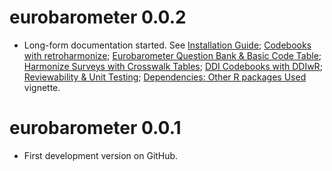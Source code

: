# eurobarometer 0.0.2

* Long-form documentation started. See [Installation Guide](https://eurobarometer.dataobservatory.eu/articles/installation.html); [Codebooks with retroharmonize](https://eurobarometer.dataobservatory.eu/articles/codebook.html);
[Eurobarometer Question Bank & Basic Code Table](https://eurobarometer.dataobservatory.eu/articles/questionbank.html); [Harmonize Surveys with Crosswalk Tables](https://eurobarometer.dataobservatory.eu/articles/crosswalk.html); [DDI Codebooks with DDIwR](https://eurobarometer.dataobservatory.eu/articles/DDIwR.html); [Reviewability & Unit Testing](https://eurobarometer.dataobservatory.eu/articles/testing.html); [Dependencies: Other R packages Used](https://eurobarometer.dataobservatory.eu/articles/dependencies.html) vignette.


# eurobarometer 0.0.1

* First development version on GitHub.
